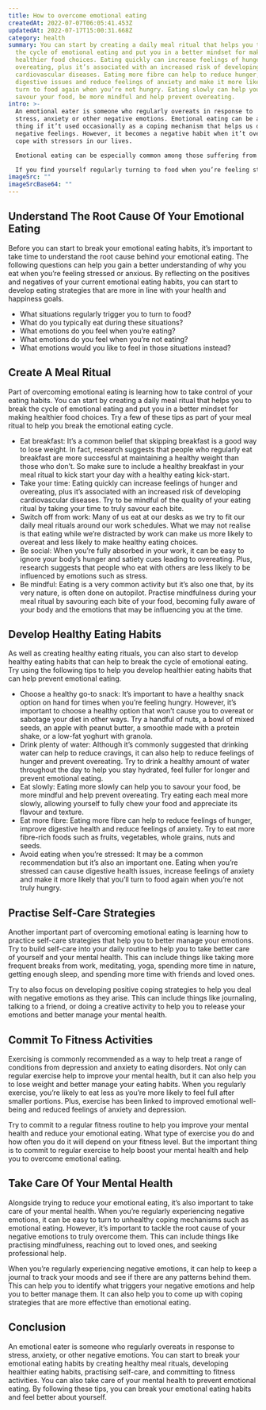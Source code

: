 ```yaml
---
title: How to overcome emotional eating
createdAt: 2022-07-07T06:05:41.453Z
updatedAt: 2022-07-17T15:00:31.668Z
category: health
summary: You can start by creating a daily meal ritual that helps you to break
  the cycle of emotional eating and put you in a better mindset for making
  healthier food choices. Eating quickly can increase feelings of hunger and
  overeating, plus it’s associated with an increased risk of developing
  cardiovascular diseases. Eating more fibre can help to reduce hunger, improve
  digestive issues and reduce feelings of anxiety and make it more likely to
  turn to food again when you’re not hungry. Eating slowly can help you to
  savour your food, be more mindful and help prevent overeating.
intro: >-
  An emotional eater is someone who regularly overeats in response to
  stress, anxiety or other negative emotions. Emotional eating can be a positive
  thing if it’t used occasionally as a coping mechanism that helps us deal with
  negative feelings. However, it becomes a negative habit when it’t overused to
  cope with stressors in our lives.

  Emotional eating can be especially common among those suffering from depression or those who have binge-eating disorder. But anyone can be prone to using food as an outlet for stress and other negative emotions, which is why knowing how to overcome emotional eating is so important. 

  If you find yourself regularly turning to food when you’re feeling stressed out or anxious, read on for some useful tips on how to overcome emotional eating and break the cycle of unhealthy habits that may be sabotaging your health and happiness.
imageSrc: ""
imageSrcBase64: ""
---
```


## Understand The Root Cause Of Your Emotional Eating

Before you can start to break your emotional eating habits, it’s important to take time to understand the root cause behind your emotional eating. The following questions can help you gain a better understanding of why you eat when you’re feeling stressed or anxious. By reflecting on the positives and negatives of your current emotional eating habits, you can start to develop eating strategies that are more in line with your health and happiness goals.

- What situations regularly trigger you to turn to food?
- What do you typically eat during these situations?
- What emotions do you feel when you’re eating?
- What emotions do you feel when you’re not eating?
- What emotions would you like to feel in those situations instead?

## Create A Meal Ritual

Part of overcoming emotional eating is learning how to take control of your eating habits. You can start by creating a daily meal ritual that helps you to break the cycle of emotional eating and put you in a better mindset for making healthier food choices. Try a few of these tips as part of your meal ritual to help you break the emotional eating cycle.

- Eat breakfast: It’s a common belief that skipping breakfast is a good way to lose weight. In fact, research suggests that people who regularly eat breakfast are more successful at maintaining a healthy weight than those who don’t. So make sure to include a healthy breakfast in your meal ritual to kick start your day with a healthy eating kick-start.
- Take your time: Eating quickly can increase feelings of hunger and overeating, plus it’s associated with an increased risk of developing cardiovascular diseases. Try to be mindful of the quality of your eating ritual by taking your time to truly savour each bite.
- Switch off from work: Many of us eat at our desks as we try to fit our daily meal rituals around our work schedules. What we may not realise is that eating while we’re distracted by work can make us more likely to overeat and less likely to make healthy eating choices.
- Be social: When you’re fully absorbed in your work, it can be easy to ignore your body’s hunger and satiety cues leading to overeating. Plus, research suggests that people who eat with others are less likely to be influenced by emotions such as stress.
- Be mindful: Eating is a very common activity but it’s also one that, by its very nature, is often done on autopilot. Practise mindfulness during your meal ritual by savouring each bite of your food, becoming fully aware of your body and the emotions that may be influencing you at the time.

## Develop Healthy Eating Habits

As well as creating healthy eating rituals, you can also start to develop healthy eating habits that can help to break the cycle of emotional eating. Try using the following tips to help you develop healthier eating habits that can help prevent emotional eating.

- Choose a healthy go-to snack: It’s important to have a healthy snack option on hand for times when you’re feeling hungry. However, it’s important to choose a healthy option that won’t cause you to overeat or sabotage your diet in other ways. Try a handful of nuts, a bowl of mixed seeds, an apple with peanut butter, a smoothie made with a protein shake, or a low-fat yoghurt with granola.
- Drink plenty of water: Although it’s commonly suggested that drinking water can help to reduce cravings, it can also help to reduce feelings of hunger and prevent overeating. Try to drink a healthy amount of water throughout the day to help you stay hydrated, feel fuller for longer and prevent emotional eating.
- Eat slowly: Eating more slowly can help you to savour your food, be more mindful and help prevent overeating. Try eating each meal more slowly, allowing yourself to fully chew your food and appreciate its flavour and texture.
- Eat more fibre: Eating more fibre can help to reduce feelings of hunger, improve digestive health and reduce feelings of anxiety. Try to eat more fibre-rich foods such as fruits, vegetables, whole grains, nuts and seeds.
- Avoid eating when you’re stressed: It may be a common recommendation but it’s also an important one. Eating when you’re stressed can cause digestive health issues, increase feelings of anxiety and make it more likely that you’ll turn to food again when you’re not truly hungry.

## Practise Self-Care Strategies

Another important part of overcoming emotional eating is learning how to practice self-care strategies that help you to better manage your emotions. Try to build self-care into your daily routine to help you to take better care of yourself and your mental health. This can include things like taking more frequent breaks from work, meditating, yoga, spending more time in nature, getting enough sleep, and spending more time with friends and loved ones.

Try to also focus on developing positive coping strategies to help you deal with negative emotions as they arise. This can include things like journaling, talking to a friend, or doing a creative activity to help you to release your emotions and better manage your mental health.

## Commit To Fitness Activities

Exercising is commonly recommended as a way to help treat a range of conditions from depression and anxiety to eating disorders. Not only can regular exercise help to improve your mental health, but it can also help you to lose weight and better manage your eating habits. When you regularly exercise, you’re likely to eat less as you’re more likely to feel full after smaller portions. Plus, exercise has been linked to improved emotional well-being and reduced feelings of anxiety and depression.

Try to commit to a regular fitness routine to help you improve your mental health and reduce your emotional eating. What type of exercise you do and how often you do it will depend on your fitness level. But the important thing is to commit to regular exercise to help boost your mental health and help you to overcome emotional eating.

## Take Care Of Your Mental Health

Alongside trying to reduce your emotional eating, it’s also important to take care of your mental health. When you’re regularly experiencing negative emotions, it can be easy to turn to unhealthy coping mechanisms such as emotional eating. However, it’s important to tackle the root cause of your negative emotions to truly overcome them. This can include things like practising mindfulness, reaching out to loved ones, and seeking professional help.

When you’re regularly experiencing negative emotions, it can help to keep a journal to track your moods and see if there are any patterns behind them. This can help you to identify what triggers your negative emotions and help you to better manage them. It can also help you to come up with coping strategies that are more effective than emotional eating.

## Conclusion

An emotional eater is someone who regularly overeats in response to stress, anxiety, or other negative emotions. You can start to break your emotional eating habits by creating healthy meal rituals, developing healthier eating habits, practising self-care, and committing to fitness activities. You can also take care of your mental health to prevent emotional eating. By following these tips, you can break your emotional eating habits and feel better about yourself.
